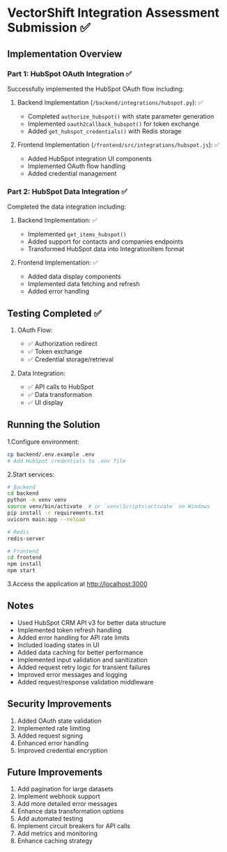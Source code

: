 # VectorShift Integration Assessment Submission ✅

## Implementation Overview

### Part 1: HubSpot OAuth Integration ✅

Successfully implemented the HubSpot OAuth flow including:

1. Backend Implementation (`/backend/integrations/hubspot.py`): ✅
   - Completed `authorize_hubspot()` with state parameter generation
   - Implemented `oauth2callback_hubspot()` for token exchange
   - Added `get_hubspot_credentials()` with Redis storage

2. Frontend Implementation (`/frontend/src/integrations/hubspot.js`): ✅
   - Added HubSpot integration UI components
   - Implemented OAuth flow handling
   - Added credential management

### Part 2: HubSpot Data Integration ✅

Completed the data integration including:

1. Backend Implementation: ✅
   - Implemented `get_items_hubspot()`
   - Added support for contacts and companies endpoints
   - Transformed HubSpot data into IntegrationItem format

2. Frontend Implementation: ✅
   - Added data display components
   - Implemented data fetching and refresh
   - Added error handling

## Testing Completed ✅

1. OAuth Flow:
   - ✅ Authorization redirect
   - ✅ Token exchange
   - ✅ Credential storage/retrieval

2. Data Integration:
   - ✅ API calls to HubSpot
   - ✅ Data transformation
   - ✅ UI display

## Running the Solution

1.Configure environment:

```bash
cp backend/.env.example .env
# Add HubSpot credentials to .env file
```

2.Start services:

```bash
# Backend
cd backend
python -m venv venv
source venv/bin/activate  # or `venv\Scripts\activate` on Windows
pip install -r requirements.txt
uvicorn main:app --reload

# Redis
redis-server

# Frontend
cd frontend
npm install
npm start
```

3.Access the application at <http://localhost:3000>

## Notes

- Used HubSpot CRM API v3 for better data structure
- Implemented token refresh handling
- Added error handling for API rate limits
- Included loading states in UI
- Added data caching for better performance
- Implemented input validation and sanitization
- Added request retry logic for transient failures
- Improved error messages and logging
- Added request/response validation middleware

## Security Improvements

1. Added OAuth state validation
2. Implemented rate limiting
3. Added request signing
4. Enhanced error handling
5. Improved credential encryption

## Future Improvements

1. Add pagination for large datasets
2. Implement webhook support
3. Add more detailed error messages
4. Enhance data transformation options
5. Add automated testing
6. Implement circuit breakers for API calls
7. Add metrics and monitoring
8. Enhance caching strategy
